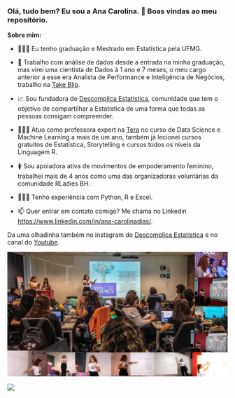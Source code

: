 
<!--
**AnaCarolinaFDias/AnaCarolinaFDias** is a ✨ _special_ ✨ repository because its `README.md` (this file) appears on your GitHub profile.-->

### Olá, tudo bem? Eu sou a Ana Carolina. 👋 Boas vindas ao meu repositório. 

<b>Sobre mim:</b>
- 👩🏻‍🎓 Eu tenho graduação e Mestrado em Estatística pela UFMG. 
- 🎲 Trabalho com análise de dados desde a entrada na minha graduação, mas virei uma cientista de Dados à 1 ano e 7 meses, o meu cargo anterior a esse era Analista de Performance e Inteligência de Negócios, trabalho na [Take Blip](https://www.linkedin.com/company/takeblip/mycompany/verification/). 
- 📈 Sou fundadora do [Descomplica Estatística](https://www.instagram.com/descomplicaestatistica/), comunidade que tem o objetivo de compartilhar a Estatística de uma forma que todas as pessoas consigam compreender. 
- 👩🏽‍🏫 Atuo como professora expert na [Tera](https://somostera.com/cursos/data-science-machine-learning) no curso de Data Science e Machine Learning a mais de um ano, também já lecionei cursos gratuitos de Estatística, Storytelling e cursos todos os níveis da Linguagem R.
- 🚺 Sou apoiadora ativa de movimentos de empoderamento feminino, trabalhei mais de 4 anos como uma das organizadoras voluntárias da comunidade RLadies BH.
- 👩🏽‍💻 Tenho experiência com Python, R e Excel.


- 📫 Quer entrar em contato comigo? Me chama no Linkedin https://www.linkedin.com/in/ana-carolinadias/. 

Da uma olhadinha também no instagram do [Descomplica Estatística](https://www.instagram.com/descomplicaestatistica/) e no canal do [Youtube](https://www.youtube.com/channel/UCh7holfA6lXAeKPFHIqeOwQ/featured).

![Banner Principal](https://github.com/AnaCarolinaFDias/AnaCarolinaFDias/blob/main/Aulas.png)

![](https://komarev.com/ghpvc/?username=AnaCarolinaFDias&color=ff69b4)

